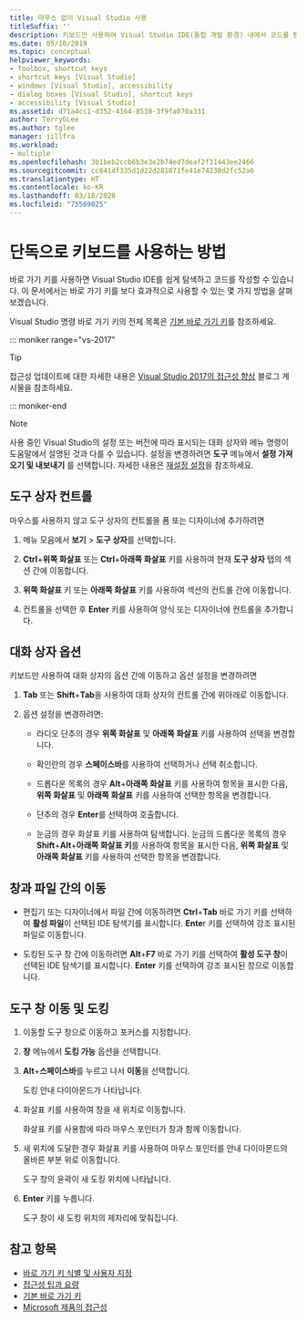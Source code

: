 ```yaml
---
title: 마우스 없이 Visual Studio 사용
titleSuffix: ''
description: 키보드만 사용하여 Visual Studio IDE(통합 개발 환경) 내에서 코드를 탐색하고 작성하는 방법을 알아봅니다.
ms.date: 05/10/2019
ms.topic: conceptual
helpviewer_keywords:
- Toolbox, shortcut keys
- shortcut keys [Visual Studio]
- windows [Visual Studio], accessibility
- dialog boxes [Visual Studio], shortcut keys
- accessibility [Visual Studio]
ms.assetid: d71a4cc1-d352-4164-8538-3f9fa070a331
author: TerryGLee
ms.author: tglee
manager: jillfra
ms.workload:
- multiple
ms.openlocfilehash: 3b1beb2ccb6b3e3e2b74ed7deaf2f31443ee2466
ms.sourcegitcommit: cc841df335d1d22d281871fe41e74238d2fc52a6
ms.translationtype: HT
ms.contentlocale: ko-KR
ms.lasthandoff: 03/18/2020
ms.locfileid: "75569025"
---
```

# <a name="how-to-use-the-keyboard-exclusively"></a>단독으로 키보드를 사용하는 방법

바로 가기 키를 사용하면 Visual Studio IDE를 쉽게 탐색하고 코드를 작성할 수 있습니다. 이 문서에서는 바로 가기 키를 보다 효과적으로 사용할 수 있는 몇 가지 방법을 살펴보겠습니다.

Visual Studio 명령 바로 가기 키의 전체 목록은 [기본 바로 가기 키](../../ide/default-keyboard-shortcuts-in-visual-studio.md)를 참조하세요.

::: moniker range="vs-2017"

> [!TIP]
> 접근성 업데이트에 대한 자세한 내용은 [Visual Studio 2017의 접근성 향상](https://devblogs.microsoft.com/visualstudio/accessibility-improvements-in-visual-studio-2017-version-15-3/) 블로그 게시물을 참조하세요.

::: moniker-end

> [!NOTE]
> 사용 중인 Visual Studio의 설정 또는 버전에 따라 표시되는 대화 상자와 메뉴 명령이 도움말에서 설명된 것과 다를 수 있습니다. 설정을 변경하려면 **도구** 메뉴에서 **설정 가져오기 및 내보내기** 를 선택합니다. 자세한 내용은 [재설정 설정](../environment-settings.md#reset-settings)을 참조하세요.

## <a name="toolbox-controls"></a>도구 상자 컨트롤

마우스를 사용하지 않고 도구 상자의 컨트롤을 폼 또는 디자이너에 추가하려면

1. 메뉴 모음에서 **보기** > **도구 상자**를 선택합니다.

2. **Ctrl**+**위쪽 화살표** 또는 **Ctrl**+**아래쪽 화살표** 키를 사용하여 현재 **도구 상자** 탭의 섹션 간에 이동합니다.

3. **위쪽 화살표** 키 또는 **아래쪽 화살표** 키를 사용하여 섹션의 컨트롤 간에 이동합니다.

4. 컨트롤을 선택한 후 **Enter** 키를 사용하여 양식 또는 디자이너에 컨트롤을 추가합니다.

## <a name="dialog-box-options"></a>대화 상자 옵션

키보드만 사용하여 대화 상자의 옵션 간에 이동하고 옵션 설정을 변경하려면

1. **Tab** 또는 **Shift**+**Tab**을 사용하여 대화 상자의 컨트롤 간에 위아래로 이동합니다.

2. 옵션 설정을 변경하려면:

   - 라디오 단추의 경우 **위쪽 화살표** 및 **아래쪽 화살표** 키를 사용하여 선택을 변경합니다.

   - 확인란의 경우 **스페이스바**를 사용하여 선택하거나 선택 취소합니다.

   - 드롭다운 목록의 경우 **Alt**+**아래쪽 화살표** 키를 사용하여 항목을 표시한 다음, **위쪽 화살표** 및 **아래쪽 화살표** 키를 사용하여 선택한 항목을 변경합니다.

   - 단추의 경우 **Enter**를 선택하여 호출합니다.

   - 눈금의 경우 화살표 키를 사용하여 탐색합니다. 눈금의 드롭다운 목록의 경우 **Shift**+**Alt**+**아래쪽 화살표 키**를 사용하여 항목을 표시한 다음, **위쪽 화살표** 및 **아래쪽 화살표** 키를 사용하여 선택한 항목을 변경합니다.

## <a name="navigate-between-windows-and-files"></a>창과 파일 간의 이동

- 편집기 또는 디자이너에서 파일 간에 이동하려면 **Ctrl**+**Tab** 바로 가기 키를 선택하여 **활성 파일**이 선택된 IDE 탐색기를 표시합니다. **Ente**r 키를 선택하여 강조 표시된 파일로 이동합니다.

- 도킹된 도구 창 간에 이동하려면 **Alt**+**F7** 바로 가기 키를 선택하여 **활성 도구 창**이 선택된 IDE 탐색기를 표시합니다. **Enter** 키를 선택하여 강조 표시된 창으로 이동합니다.

## <a name="move-and-dock-tool-windows"></a>도구 창 이동 및 도킹

1. 이동할 도구 창으로 이동하고 포커스를 지정합니다.

2. **창** 메뉴에서 **도킹 가능** 옵션을 선택합니다.

3. **Alt**+**스페이스바**를 누르고 나서 **이동**을 선택합니다.

   도킹 안내 다이아몬드가 나타납니다.

4. 화살표 키를 사용하여 창을 새 위치로 이동합니다.

   화살표 키를 사용함에 따라 마우스 포인터가 창과 함께 이동합니다.

5. 새 위치에 도달한 경우 화살표 키를 사용하여 마우스 포인터를 안내 다이아몬드의 올바른 부분 위로 이동합니다.

   도구 창의 윤곽이 새 도킹 위치에 나타납니다.

6. **Enter** 키를 누릅니다.

   도구 창이 새 도킹 위치의 제자리에 맞춰집니다.

## <a name="see-also"></a>참고 항목

* [바로 가기 키 식별 및 사용자 지정](../../ide/identifying-and-customizing-keyboard-shortcuts-in-visual-studio.md)
* [접근성 팁과 요령](../../ide/reference/accessibility-tips-and-tricks.md)
* [기본 바로 가기 키](../../ide/default-keyboard-shortcuts-in-visual-studio.md)
* [Microsoft 제품의 접근성](https://www.microsoft.com/accessibility/)
